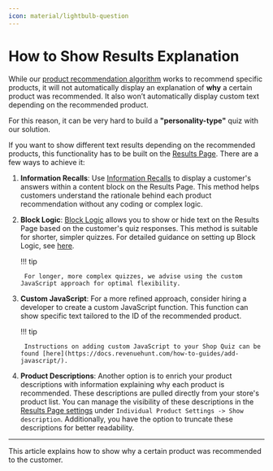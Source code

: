 ```yaml
---
icon: material/lightbulb-question
---
```



# How to Show Results Explanation

While our [product recommendation algorithm](https://docs.revenuehunt.com/how-to-guides/recommend-products/) works to recommend specific products, it will not automatically display an explanation of **why** a certain product was recommended. It also won’t automatically display custom text depending on the recommended product.

For this reason, it can be very hard to build a **"personality-type"** quiz with our solution.

If you want to show different text results depending on the recommended products, this functionality has to be built on the [Results Page](https://docs.revenuehunt.com/reference/quiz-builder/#results-page). There are a few ways to achieve it:

1. **Information Recalls**: Use [Information Recalls](https://docs.revenuehunt.com/how-to-guides/use-information-recalls/) to display a customer's answers within a content block on the Results Page. This method helps customers understand the rationale behind each product recommendation without any coding or complex logic.

2. **Block Logic**: [Block Logic](https://docs.revenuehunt.com/reference/quiz-builder/#block-logic) allows you to show or hide text on the Results Page based on the customer's quiz responses. This method is suitable for shorter, simpler quizzes. For detailed guidance on setting up Block Logic, see [here](https://docs.revenuehunt.com/how-to-guides/use-block-logic/). 

    !!! tip
    
        For longer, more complex quizzes, we advise using the custom JavaScript approach for optimal flexibility.

3. **Custom JavaScript**: For a more refined approach, consider hiring a developer to create a custom JavaScript function. This function can show specific text tailored to the ID of the recommended product. 

    !!! tip

        Instructions on adding custom JavaScript to your Shop Quiz can be found [here](https://docs.revenuehunt.com/how-to-guides/add-javascript/).

4. **Product Descriptions**: Another option is to enrich your product descriptions with information explaining why each product is recommended. These descriptions are pulled directly from your store's product list. You can manage the visibility of these descriptions in the [Results Page settings](https://docs.revenuehunt.com/reference/quiz-builder/#results-page-settings) under `Individual Product Settings -> Show description`. Additionally, you have the option to truncate these descriptions for better readability.

---
This article explains how to show why a certain product was recommended to the customer.